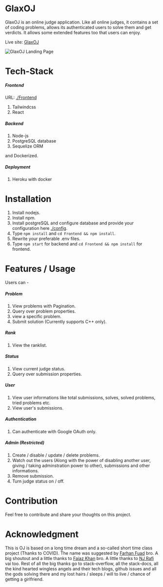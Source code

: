 # GlaxOJ
GlaxOJ is an online judge application. Like all online judges, it contains a set of coding problems, allows its authenticated users to solve them and get verdicts. It allows some extended features too that users can enjoy.

Live site: [GlaxOJ](https://glaxoj.herokuapp.com/) 

![GlaxOJ Landing Page](https://i.imgur.com/zii0mHk.png)

# Tech-Stack
##### Frontend
URL: [./Frontend](https://github.com/rahathossain690/GlaxOJ/tree/master/Frontend)
1. Tailwindcss
2. React


##### Backend
1. Node-js
2. PostgreSQL database
3. Sequelize ORM

and Dockerized.

##### Deployment
1. Heroku with docker

# Installation
1. Install nodejs.
2. Install npm.
3. Install postgreSQL and configure database and provide your configuration here [./config](https://github.com/rahathossain690/GlaxOJ/tree/master/config).
4. Type `npm install` and `cd Frontend && npm install`.
5. Rewrite your preferable .env files.
6. Type `npm start` for backend and `cd Frontend && npm install` for frontend.

# Features / Usage
Users can -
##### Problem
1. View problems with Pagination.
2. Query over problem properties.
3. view a specific problem.
4. Submit solution (Currently supports C++ only).


##### Rank
1. View the ranklist.


##### Status
1. View current judge status.
2. Query over submission properties.


##### User
1. View user informations like total submissions, solves, solved problems, tried problems etc.
2. View user's submissions.


##### Authentication
1. Can authenticate with Google OAuth only.


##### Admin (Restricted)
1. Create / disable / update / delete problems.
2. Watch out the users (Along with the power of disabling another user, giving / taking adminstration power to other), submissions and other informations.
3. Remove submission.
4. Turn judge status on / off.

# Contribution
Feel free to contribute and share your thoughts on this project.

# Acknowledgment
This is OJ is based on a long time dream and a so-called short time class project (Thanks to COVID). The name was suggested by [Farhan Fuad](https://github.com/farhanfuad35) bro. A big shoutout and a little thanks to [Faiaz Khan](https://github.com/faiazamin) bro. A little thanks to [NJ Rafi](https://github.com/njrafi) vai too. Rest of all the big thanks go to stack-overflow, all the stack-docs, all the kind hearted wingless angels and their tech blogs, github issues and all the gods solving there and my lost hairs / sleeps / will to live / chance of getting a girlfriend.

